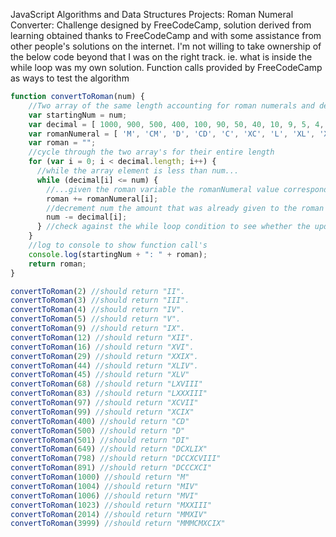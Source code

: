 
JavaScript Algorithms and Data Structures Projects: Roman Numeral Converter: 
Challenge designed by FreeCodeCamp, solution derived from learning obtained thanks to FreeCodeCamp and with some assistance from other people's solutions on the internet. I'm not willing to take ownership of the below code beyond that I was on the right track. ie. what is inside the while loop was my own solution. 
Function calls provided by FreeCodeCamp as ways to test the algorithm

```js
function convertToRoman(num) {
    //Two array of the same length accounting for roman numerals and decimal values those roman numerals represent. 
    var startingNum = num;
    var decimal = [ 1000, 900, 500, 400, 100, 90, 50, 40, 10, 9, 5, 4, 1 ];
    var romanNumeral = [ 'M', 'CM', 'D', 'CD', 'C', 'XC', 'L', 'XL', 'X', 'IX', 'V', 'IV', 'I'];
    var roman = "";
    //cycle through the two array's for their entire length
    for (var i = 0; i < decimal.length; i++) {
      //while the array element is less than num...
      while (decimal[i] <= num) {
        //...given the roman variable the romanNumeral value corresponding to the matching decimal value
        roman += romanNumeral[i];
        //decrement num the amount that was already given to the roman variable but in the decimal version
        num -= decimal[i];
      } //check against the while loop condition to see whether the updated num is still greater than decimal, if so, run through the loop until it's less than or equal to. Otherwise move onto the next element in the decimal array which is a small number
    } 
    //log to console to show function call's
    console.log(startingNum + ": " + roman);
    return roman;
}

convertToRoman(2) //should return "II".
convertToRoman(3) //should return "III".
convertToRoman(4) //should return "IV".
convertToRoman(5) //should return "V".
convertToRoman(9) //should return "IX".
convertToRoman(12) //should return "XII".
convertToRoman(16) //should return "XVI".
convertToRoman(29) //should return "XXIX".
convertToRoman(44) //should return "XLIV".
convertToRoman(45) //should return "XLV"
convertToRoman(68) //should return "LXVIII"
convertToRoman(83) //should return "LXXXIII"
convertToRoman(97) //should return "XCVII"
convertToRoman(99) //should return "XCIX"
convertToRoman(400) //should return "CD"
convertToRoman(500) //should return "D"
convertToRoman(501) //should return "DI"
convertToRoman(649) //should return "DCXLIX"
convertToRoman(798) //should return "DCCXCVIII"
convertToRoman(891) //should return "DCCCXCI"
convertToRoman(1000) //should return "M"
convertToRoman(1004) //should return "MIV"
convertToRoman(1006) //should return "MVI"
convertToRoman(1023) //should return "MXXIII"
convertToRoman(2014) //should return "MMXIV"
convertToRoman(3999) //should return "MMMCMXCIX"
